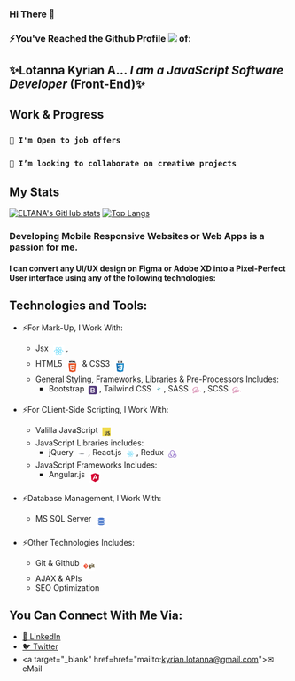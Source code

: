 ### Hi There 👋 
### ⚡You've Reached the Github Profile ![](https://komarev.com/ghpvc/?username=ELTANA) of: 
## ✨Lotanna Kyrian A... _I am a JavaScript Software Developer_ (Front-End)✨

## Work & Progress
### `🌱 I'm Open to job offers` 
### `👯 I’m looking to collaborate on creative projects`

## My Stats
  [![ELTANA's GitHub stats](https://github-readme-stats.vercel.app/api?username=ELTANA&count_private=trfalseue&show_icons=true)](https://github.com/ELTANA/github-readme-stats)
  [![Top Langs](https://github-readme-stats.vercel.app/api/top-langs/?username=ELTANA&layout=compact&hide=html&langs_count=10)](https://github.com/ELTANA/github-readme-stats)

### Developing Mobile Responsive Websites or Web Apps is a passion for me.
#### I can convert any UI/UX design on Figma or Adobe XD into a Pixel-Perfect User interface using any of the following technologies:
## Technologies and Tools:
- ⚡For Mark-Up, I Work With:
  - Jsx <img src="https://raw.githubusercontent.com/github/explore/80688e429a7d4ef2fca1e82350fe8e3517d3494d/topics/react/react.png" alt="React js" height="20" style="vertical-align:top; margin:4px">, 
  - HTML5 <img src="https://raw.githubusercontent.com/github/explore/80688e429a7d4ef2fca1e82350fe8e3517d3494d/topics/html/html.png" alt="html" height="20" style="vertical-align:top; margin:4px"> & CSS3 <img src="https://raw.githubusercontent.com/github/explore/80688e429a7d4ef2fca1e82350fe8e3517d3494d/topics/css/css.png" alt="css" height="20" style="vertical-align:top; margin:4px">
  - General Styling, Frameworks, Libraries & Pre-Processors Includes:
    - Bootstrap <img src="https://raw.githubusercontent.com/github/explore/80688e429a7d4ef2fca1e82350fe8e3517d3494d/topics/bootstrap/bootstrap.png" alt="bootstrap" height="15" style="vertical-align:top; margin:4px">, Tailwind CSS <img src="https://raw.githubusercontent.com/github/explore/80688e429a7d4ef2fca1e82350fe8e3517d3494d/topics/tailwind/tailwind.png" alt="tailwind css" height="10" style="vertical-align:top; margin:4px">, SASS <img src="https://raw.githubusercontent.com/github/explore/80688e429a7d4ef2fca1e82350fe8e3517d3494d/topics/sass/sass.png" alt="sass" height="15" style="vertical-align:top; margin:4px">, SCSS <img src="https://raw.githubusercontent.com/github/explore/80688e429a7d4ef2fca1e82350fe8e3517d3494d/topics/sass/sass.png" alt="sass" height="15" style="vertical-align:top; margin:4px">

- ⚡For CLient-Side Scripting, I Work With:
  - Valilla JavaScript <img src="https://raw.githubusercontent.com/github/explore/80688e429a7d4ef2fca1e82350fe8e3517d3494d/topics/javascript/javascript.png" alt="javascript" height="15" style="vertical-align:top; margin:4px">
  - JavaScript Libraries includes:
    - jQuery <img src="https://raw.githubusercontent.com/github/explore/80688e429a7d4ef2fca1e82350fe8e3517d3494d/topics/jquery/jquery.png" alt="jQuery" height="15" style="vertical-align:top; margin:4px">, React.js <img src="https://raw.githubusercontent.com/github/explore/80688e429a7d4ef2fca1e82350fe8e3517d3494d/topics/react/react.png" alt="React.Js" height="15" style="vertical-align:top; margin:4px">, Redux <img src="https://raw.githubusercontent.com/github/explore/80688e429a7d4ef2fca1e82350fe8e3517d3494d/topics/redux/redux.png" alt="Redux" height="15" style="vertical-align:top; margin:4px">
  - JavaScript Frameworks Includes:
    - Angular.js <img src="https://raw.githubusercontent.com/github/explore/80688e429a7d4ef2fca1e82350fe8e3517d3494d/topics/angular/angular.png" alt="Angular.Js" height="20" style="vertical-align:top; margin:4px">

- ⚡Database Management, I Work With:
  - MS SQL Server <img src="https://raw.githubusercontent.com/github/explore/80688e429a7d4ef2fca1e82350fe8e3517d3494d/topics/sql/sql.png" alt="sql" height="20" style="vertical-align:top; margin:4px">

- ⚡Other Technologies Includes:
  - Git & Github <img src="https://raw.githubusercontent.com/github/explore/80688e429a7d4ef2fca1e82350fe8e3517d3494d/topics/git/git.png" alt="github" height="20" style="vertical-align:top; margin:4px">
  - AJAX & APIs
  - SEO Optimization 
 
## You Can Connect With Me Via:
- <a target="_blank" href="https://www.linkedin.com/in/kyrian-lotanna/">&#128084; LinkedIn</a>
- <a target="_blank" href="https://twitter.com/deyjhi01?s=09">&#128038; Twitter</a>
- <a target="_blank" href=href="mailto:kyrian.lotanna@gmail.com">&#9993; eMail</a>












<!--
**ELTANA/ELTANA** is a ✨ _special_ ✨ repository because its `README.md` (this file) appears on your GitHub profile.

Here are some ideas to get you started:

- 🔭 I’m currently working at Zuri Chat
- 🌱 I’m currently learning Javascript (React.js, Redux, Next.Js, Node.Js, Express, ...args)
- 👯 I’m looking to collaborate on opensource projects in Javascript 
- 🤔 I’m looking for help with Javascript 
- 💬 Ask me about Javascript, React.Js
- 📫 How to reach me: kyrian.lotanna@gmail.com
- 😄 Pronouns: He/Him/His
- ⚡ Fun fact: 

[![ELTANA's GitHub stats](https://github-readme-stats.vercel.app/api?username=ELTANA&count_private=true&show_icons=true&theme=cobalt)](https://github.com/anuraghazra/github-readme-stats)

[![Top Langs](https://github-readme-stats.vercel.app/api/top-langs/?username=ELTANA&hide=html&langs_count=6&show_icons=true&theme=cobalt)](https://github.com/anuraghazra/github-readme-stats)
-->
